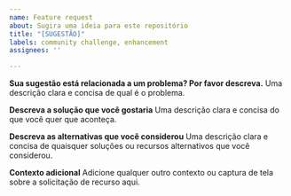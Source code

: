 ```yaml
---
name: Feature request
about: Sugira uma ideia para este repositório
title: "[SUGESTÃO]"
labels: community challenge, enhancement
assignees: ''

---
```


**Sua sugestão está relacionada a um problema? Por favor descreva.**
Uma descrição clara e concisa de qual é o problema.

**Descreva a solução que você gostaria**
Uma descrição clara e concisa do que você quer que aconteça.

**Descreva as alternativas que você considerou**
Uma descrição clara e concisa de quaisquer soluções ou recursos alternativos que você considerou.

**Contexto adicional**
Adicione qualquer outro contexto ou captura de tela sobre a solicitação de recurso aqui.
